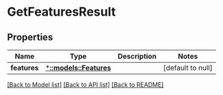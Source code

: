 # GetFeaturesResult

## Properties
Name | Type | Description | Notes
------------ | ------------- | ------------- | -------------
**features** | [***::models::Features**](Features.md) |  | [default to null]

[[Back to Model list]](../README.md#documentation-for-models) [[Back to API list]](../README.md#documentation-for-api-endpoints) [[Back to README]](../README.md)


